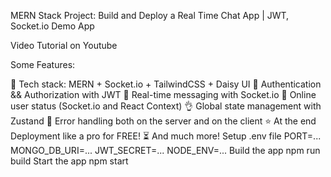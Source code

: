 MERN Stack Project: Build and Deploy a Real Time Chat App | JWT, Socket.io
Demo App

Video Tutorial on Youtube

Some Features:

🌟 Tech stack: MERN + Socket.io + TailwindCSS + Daisy UI
🎃 Authentication && Authorization with JWT
👾 Real-time messaging with Socket.io
🚀 Online user status (Socket.io and React Context)
👌 Global state management with Zustand
🐞 Error handling both on the server and on the client
⭐ At the end Deployment like a pro for FREE!
⏳ And much more!
Setup .env file
PORT=...
MONGO_DB_URI=...
JWT_SECRET=...
NODE_ENV=...
Build the app
npm run build
Start the app
npm start
